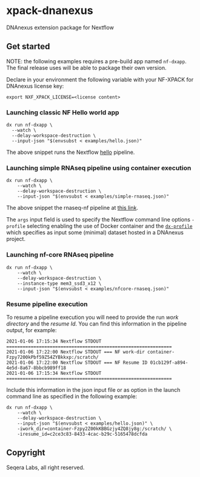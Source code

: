 # xpack-dnanexus

DNAnexus extension package for Nextflow

## Get started 

NOTE: the following examples requires a pre-build app named `nf-dxapp`. The final release
uses will be able to package their own version. 

Declare in your environment the following variable with your NF-XPACK for DNAnexus license key: 

    export NXF_XPACK_LICENSE=<license content>


### Launching classic NF Hello world app 


    dx run nf-dxapp \
      --watch \
      --delay-workspace-destruction \
      --input-json "$(envsubst < examples/hello.json)"

The above snippet runs the Nextflow [hello](https://github.com/nextflow-io/hello) pipeline.

  
### Launching simple RNAseq pipeline using container execution 

    dx run nf-dxapp \
        --watch \
        --delay-workspace-destruction \
        --input-json "$(envsubst < examples/simple-rnaseq.json)"
    
The above snippet the rnaseq-nf pipeline at [this link](https://github.com/pditommaso/rnaseq-nf).

The `args` input field is used to specify the Nextflow command line options `-profile` selecting 
enabling the use of Docker container and the [`dx-profile`](https://github.com/pditommaso/rnaseq-nf/blob/master/nextflow.config#L66-L70) 
which specifies as input some (minimal) dataset hosted in a DNAnexus project.

### Launching nf-core RNAseq pipeline 

    dx run nf-dxapp \
        --watch \
        --delay-workspace-destruction \
        --instance-type mem3_ssd3_x12 \
        --input-json "$(envsubst < examples/nfcore-rnaseq.json)"

### Resume pipeline execution

To resume a pipeline execution you will need to provide the run *work directory* and the *resume Id*.
You can find this information in the pipeline output, for example: 

    2021-01-06 17:15:34 Nextflow STDOUT =============================================================
    2021-01-06 17:22:00 Nextflow STDOUT === NF work-dir container-Fzpy7200kPbf59Z54ZYBkkxp:/scratch/
    2021-01-06 17:22:00 Nextflow STDOUT === NF Resume ID 01cb129f-a894-4e5d-8a67-8bbcb989ff18
    2021-01-06 17:15:34 Nextflow STDOUT =============================================================

Include this information in the json input file or as option in the launch command line as specified in the 
following example:

    dx run nf-dxapp \
        --watch \
        --delay-workspace-destruction \
        --input-json "$(envsubst < examples/hello.json)" \
        -iwork_dir=container-Fzpy2Z00kKBBGzjy4ZQ8jy8g:/scratch/ \
        -iresume_id=c2ce3c83-8433-4cac-b29c-5165478dcfda



## Copyright 

Seqera Labs, all right reserved.  
